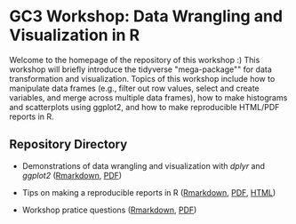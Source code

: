 # GC3 Workshop: Data Wrangling and Visualization in R

Welcome to the homepage of the repository of this workshop :) This workshop will briefly introduce the tidyverse "mega-package"" for data transformation and visualization. Topics of this workshop include how to manipulate data frames (e.g., filter out row values, select and create variables, and merge across multiple data frames), how to make histograms and scatterplots using ggplot2, and how to make reproducible HTML/PDF reports in R.


## Repository Directory

* Demonstrations of data wrangling and visualization with *dplyr* and *ggplot2* ([Rmarkdown](tidyverse-tutorial.Rmd), [PDF](tidyverse-tutorial.pdf))

* Tips on making a reproducible reports in R ([Rmarkdown](reproducible_report.Rmd), [PDF](reproducible_report.pdf), [HTML](reproducible_report.html))

* Workshop pratice questions ([Rmarkdown](tidyverse-practice.Rmd), [PDF](tidyverse-practice,pdf))
